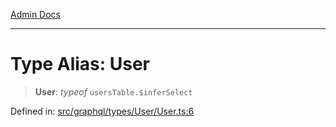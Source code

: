 [Admin Docs](/)

***

# Type Alias: User

> **User**: *typeof* `usersTable.$inferSelect`

Defined in: [src/graphql/types/User/User.ts:6](https://github.com/syedali237/talawa-api/blob/691786dc98e76819737c41ef0af34983792105fd/src/graphql/types/User/User.ts#L6)

